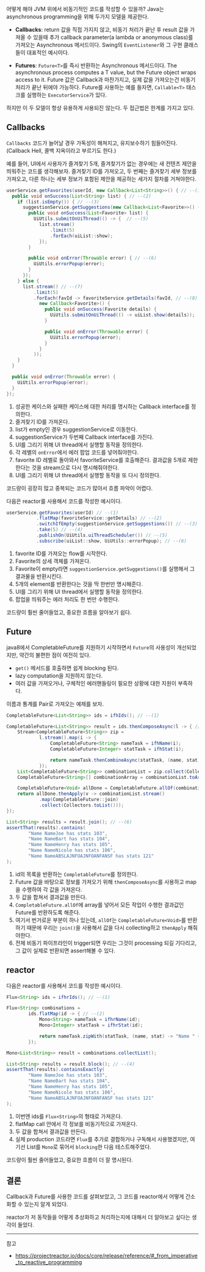 
어떻게 해야 JVM 위에서 비동기적인 코드를 작성할 수 있을까? Java는 asynchronous programming을 위해 두가지 모델을 제공한다.

- **Callbacks**: return 값을 직접 가지지 않고, 비동기 처리가 끝난 후 result 값을 가져올 수 있을때 추가 callback parameter(a lambda or anonymous class)를 가져오는 Asynchronous 메서드이다. Swing의 `EventListener`와 그 구현 클래스들이 대표적인 예시이다.

- **Futures**: `Future<T>`를 즉시 반환하는 Asynchronous 메서드이다.  The asynchronous process computes a T value, but the Future object wraps access to it. Future 값은 Callback과 마찬가지고, 실제 값을 가져오는건 비동기 처리가 끝난 뒤에야 가능하다. Future를 사용하는 예를 들자면, `Callable<T>` 태스크를 실행하는 `ExecutorService`가 있다.

하지만 이 두 모델이 항상 유용하게 사용되진 않는다. 두 접근법은 한계를 가지고 있다.

## Callbacks

`Callbacks` 코드가 늘어날 경우 가독성이 해쳐지고, 유지보수하기 힘들어진다.  (Callback Hell, 콜백 지옥이라고 부르기도 한다.)

예를 들어, UI에서 사용자가 즐겨찾기 5개, 즐겨찾기가 없는 경우에는 새 컨텐츠 제안을 띄워주는 코드를 생각해보자. 즐겨찾기 ID를 가져오고, 두 번째는 즐겨찾기 세부 정보를 가져오고, 다른 하나는 세부 정보가 포함된 제안을 제공하는 세가지 절차를 거쳐야한다.

```java
userService.getFavorites(userId, new Callback<List<String>>() { // --(1)
  public void onSuccess(List<String> list) { // --(2)
    if (list.isEmpty()) { // --(3)
      suggestionService.getSuggestions(new Callback<List<Favorite>>() { // --(4)
        public void onSuccess(List<Favorite> list) { 
          UiUtils.submitOnUiThread(() -> {  // --(5)
            list.stream()
                .limit(5)
                .forEach(uiList::show);
            });
        }

        public void onError(Throwable error) { // --(6)
          UiUtils.errorPopup(error);
        }
      });
    } else {
      list.stream() // --(7)
          .limit(5)
          .forEach(favId -> favoriteService.getDetails(favId, // --(8)
            new Callback<Favorite>() {
              public void onSuccess(Favorite details) {
                UiUtils.submitOnUiThread(() -> uiList.show(details));
              }

              public void onError(Throwable error) {
                UiUtils.errorPopup(error);
              }
            }
          ));
    }
  }

  public void onError(Throwable error) {
    UiUtils.errorPopup(error);
  }
});
```

1. 성공한 케이스와 실패한 케이스에 대한 처리를 명시하는 Callback interface를 정의한다.
2. 즐겨찾기 ID를 가져온다.
3. list가 empty인 경우 suggestionService로 이동한다.
4. suggestionService가 두번째 Callback interface를 가진다.
5. UI를 그리기 위해 UI thread에서 실행할 동작을 정의한다.
6. 각 레벨의 `onError`에서 에러 팝업 코드를 넣어줘야한다.
7. favorite ID 레벨로 돌아와서 favoriteService를 호출해준다. 결과값을 5개로 제한한다는 것을 stream으로 다시 명시해줘야한다.
8. UI를 그리기 위해 UI thread에서 실행할 동작을 또 다시 정의한다.

코드량이 굉장히 많고 중복되는 코드가 많아서 흐름 파악이 어렵다.

다음은 reactor를 사용해서 코드를 작성한 예시이다.

```java
userService.getFavorites(userId) // --(1)
           .flatMap(favoriteService::getDetails) // --(2)
           .switchIfEmpty(suggestionService.getSuggestions()) // --(3)
           .take(5) // --(4)
           .publishOn(UiUtils.uiThreadScheduler()) // --(5)
           .subscribe(uiList::show, UiUtils::errorPopup); // --(6)
```

1. favorite ID를 가져오는 flow를 시작한다.
2. Favorite의 상세 객체를 가져온다.
3. Favorite이 empty라면 `suggestionService.getSuggestions()`를 실행해서 그 결과물을 반환시킨다.
4. 5개의 element를 반환한다는 것을 딱 한번만 명시해준다.
5. UI를 그리기 위해 UI thread에서 실행할 동작을 정의한다.
6. 팝업을 띄워주는 에러 처리도 한 번만 수행한다.

코드량이 훨씬 줄어들었고, 중요한 흐름을 알아보기 쉽다.

## Future

java8에서 CompletableFuture를 지원하기 시작하면서 `Future`의 사용성이 개선되었지만, 약간의 불편한 점이 여전히 있다.

- `get()` 메서드를 호출하면 쉽게 blocking 된다.
- lazy computation을 지원하지 않는다.
- 여러 값을 가져오거나, 구체적인 에러핸들링이 필요한 상황에 대한 지원이 부족하다.

이름과 통계를 Pair로 가져오는 예제를 보자.

```java
CompletableFuture<List<String>> ids = ifhIds(); // --(1)

CompletableFuture<List<String>> result = ids.thenComposeAsync(l -> { // --(2)
	Stream<CompletableFuture<String>> zip =
			l.stream().map(i -> { 
				CompletableFuture<String> nameTask = ifhName(i); 
				CompletableFuture<Integer> statTask = ifhStat(i); 

				return nameTask.thenCombineAsync(statTask, (name, stat) -> "Name " + name + " has stats " + stat); // --(3)
			});
	List<CompletableFuture<String>> combinationList = zip.collect(Collectors.toList()); 
	CompletableFuture<String>[] combinationArray = combinationList.toArray(new CompletableFuture[combinationList.size()]);

	CompletableFuture<Void> allDone = CompletableFuture.allOf(combinationArray); // --(5) 
	return allDone.thenApply(v -> combinationList.stream()
			.map(CompletableFuture::join) 
			.collect(Collectors.toList()));
});

List<String> results = result.join(); // --(6)
assertThat(results).contains(
		"Name NameJoe has stats 103",
		"Name NameBart has stats 104",
		"Name NameHenry has stats 105",
		"Name NameNicole has stats 106",
		"Name NameABSLAJNFOAJNFOANFANSF has stats 121"
);
```

1. id의 목록을 반환하는 `CompletableFuture`를 정의한다.
2. Future 값을 바탕으로 정보를 가져오기 위해 `thenComposeAsync`를 사용하고 map을 수행하여 각 값을 가져온다.
3. 두 값을 합쳐서 결과값을 만든다.
4. `CompletableFuture.allOf`에 array를 넣어서 모든 작업이 수행한 결과값인 Future를 반환하도록 해준다.
5. 여기서 번거로운 부분이 하나 있는데, `allOf`는 `CompletableFuture<Void>`를 반환하기 때문에 우리는 `join()`을 사용해서 값을 다시 collecting하고 `thenApply` 해줘야한다.
6. 전체 비동기 파이프라인이 trigger되면 우리는 그것이 processing 되길 기다리고, 그 값이 실제로 반환되면 assert해볼 수 있다.

## reactor

다음은 reactor를 사용해서 코드를 작성한 예시이다.

```java
Flux<String> ids = ifhrIds(); // --(1)

Flux<String> combinations =
		ids.flatMap(id -> { // --(2)
			Mono<String> nameTask = ifhrName(id); 
			Mono<Integer> statTask = ifhrStat(id); 

			return nameTask.zipWith(statTask, (name, stat) -> "Name " + name + " has stats " + stat); // --(3)
		});

Mono<List<String>> result = combinations.collectList(); 

List<String> results = result.block(); // --(4)
assertThat(results).containsExactly( 
		"Name NameJoe has stats 103",
		"Name NameBart has stats 104",
		"Name NameHenry has stats 105",
		"Name NameNicole has stats 106",
		"Name NameABSLAJNFOAJNFOANFANSF has stats 121"
);
```

1. 이번엔 ids를 `Flux<String>`의 형태로 가져온다.
2. flatMap call 안에서 각 정보를 비동기적으로 가져온다.
3. 두 값을 합쳐서 결과값을 만든다.
4. 실제 production 코드라면 `Flux`를 추가로 결합하거나 구독해서 사용했겠지만, 여기선 List를 `Mono`로 묶어서 `blocking`한 다음 테스트해주었다.

코드량이 훨씬 줄어들었고, 중요한 흐름이 더 잘 명시된다.

## 결론

Callback과 Future를 사용한 코드를 살펴보았고, 그 코드를 reactor에서 어떻게 간소화할 수 있는지 알게 되었다.

reactor가 저 동작들을 어떻게 추상화하고 처리하는지에 대해서 더 알아보고 싶다는 생각이 들었다.

---

참고

- https://projectreactor.io/docs/core/release/reference/#_from_imperative_to_reactive_programming